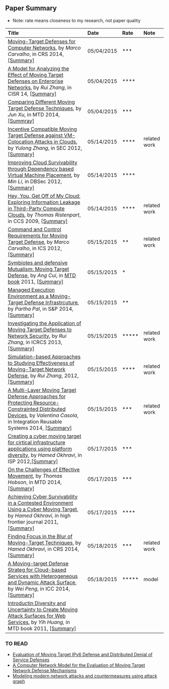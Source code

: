 ## Paper Summary

- Note: rate means closeness to my research, not paper quality

|Title| Date| Rate|Note|
|:----|:----|:----|:---|
|[Moving-Target Defenses for Computer Networks](http://ieeexplore.ieee.org/stamp/stamp.jsp?arnumber=6798537), by *Marco Carvalho*, in CRS 2014, [[Summary]](./file/marco14.md)| 05/04/2015| ***|
|[A Model for Analyzing the Effect of Moving Target Defenses on Enterprise Networks](http://dl.acm.org/citation.cfm?id=2602088), by *Rui Zhang*, in CISR 14, [[Summary]](./file/rui14-model.md)| 05/04/2015| ****|
|[Comparing Different Moving Target Defense Techniques](http://dl.acm.org/citation.cfm?id=2663486), by *Jun Xu*, in MTD 2014, [[Summray]](./file/jun14-compare-diff-tech.md)| 05/04/2015| ***|
|[Incentive Compatible Moving Target Defense against VM-Colocation Attacks in Clouds](http://link.springer.com/chapter/10.1007%2F978-3-642-30436-1_32#page-1), by *Yulong Zhang*, in SEC 2012, [[Summary]](./file/zhang12-incentive-mtd.md)|05/14/2015|**** |related work|
|[Improving Cloud Survivability through Dependency based Virtual Machine Placement](http://www.people.vcu.edu/~myu/s-lab/publications/Li2012.pdf), by *Min Li*, in DBSec 2012, [[Summary]](./file/li12-vm-placement.md)|05/14/2015|****| |
|[Hey, You, Get Off of My Cloud: Exploring Information Leakage in Third-Party Compute Clouds](http://dl.acm.org/citation.cfm?id=1653687), by *Thomas Ristenpart*, in CCS 2009, [[Summary]](./file/hyg.md)|05/14/2015|****|related work|
|[Command and Control Requirements for Moving Target Defense](http://ieeexplore.ieee.org/xpl/articleDetails.jsp?arnumber=6237462), by *Marco Carvalho*, in ICS 2012, [[Summary]](./file/marco12-c2-mtd.md)|05/15/2015|**|related work|
|[Symbiotes and defensive Mutualism: Moving Target Defense](http://link.springer.com/chapter/10.1007/978-1-4614-0977-9_5#page-1), by *Ang Cui*, in [MTD book](http://www.springer.com/us/book/9781461409762) 2011, [[Summary]](file/ang11-symbiotes.md)|05/15/2015|*| |
|[Managed Execution Environment as a Moving-Target Defense Infrastrcuture](http://ieeexplore.ieee.org/xpl/articleDetails.jsp?arnumber=6671568), by *Partha Pal*, in S&P 2014,[[Summary]](./file/partha14-environment-mtd.md)|05/15/2015|**| |
|[Investigating the Application of Moving Target Defenses to Network Security](http://ieeexplore.ieee.org/xpls/abs_all.jsp?arnumber=6623770&tag=1), by *Rui Zhang*, in ICRCS 2013, [[Summary]](file/rui13-mtd.md)|05/15/2015|*****| related work|
|[Simulation-based Approaches to Studying Effectiveness of Moving-Target Network Defense](http://people.cis.ksu.edu/~sdeloach/publications/Conference/MTD-MTR_Symposium_2012.pdf), by *Rui Zhang*, 2012, [[Summary]](./file/rui12-sim-mtd.md)|05/15/2015|****|related work|
|[A Multi-Layer Moving Target Defense Approaches for Protecting Resource-Constrainted Distributed Devices](http://download-v2.springer.com/static/pdf/465/chp%253A10.1007%252F978-3-319-04717-1_14.pdf?token2=exp=1431713670~acl=%2Fstatic%2Fpdf%2F465%2Fchp%25253A10.1007%25252F978-3-319-04717-1_14.pdf*~hmac=3dbdae1534b5c82fbbdeb0e3d99f4f2f9fd2372b5ad3092b3fc580e3c5da8c5b), by *Valentina Casola*, in Integration Reusable Systems 2014, [[Summary]](./file/vakentina12-multi-layer.md)|05/15/2015|***|related work|
|[Creating a cyber moving target for cirtical infrastructure applications using platform diversity](http://www.sciencedirect.com/science/article/pii/S1874548212000030), by *Hamed Okhravi*, in ISP 2012,[[Summary]](./file/hamed12-platform-diversity.md)|05/17/2015|***| |
|[On the Challenges of Effective Movement](http://dl.acm.org/citation.cfm?id=2663480), by *Thomas Hobson*, in MTD 2014, [[Summary]](./file/thomas14-effective-movement.md)|05/17/2015|*** | |
|[Achieving Cyber Survivability in a Contested Environment Using a Cyber Moving Target](https://www.ll.mit.edu/mission/cybersec/publications/publication-files/full_papers/2011_05_01_Okhravi_HighFrontier_FP.pdf), by *Hamed Okhravi*, in high frontier journal 2011, [[Summary]](file/hamed11-cyber-moving-target.md)|05/17/2015|**** | |
|[Finding Focus in the Blur of Moving-Target Techniques](http://ieeexplore.ieee.org/xpl/articleDetails.jsp?arnumber=6673500), by *Hamed Okhravi*, in CRS 2014, [[Summary]](./file/hamed14-find-focus.md)|05/18/2015|*** |related work|
|[A Moving-target Defense Strateg for Cloud-based Services with Heterogeneous and Dynamic Attack Surface](http://ieeexplore.ieee.org/xpl/login.jsp?tp=&arnumber=6883418), by *Wei Peng*, in ICC 2014, [[Summary]](./file/wei14-a-mtd-strategy.md)|05/18/2015 |***** |model |
|[Introductin Diversity and Uncertainty to Create Moving Attack Surfaces for Web Services](https://books.google.com/books?id=VERsnX772S0C&pg=PR15&lpg=PR15&dq=Introduction+Diversity+and+Uncertainty+to+Create+Moving+Attack+Surfaces+for+Web+Services&source=bl&ots=hMJZktVK3i&sig=P0HWn51GLYcTOKx1RSvuC1UDgS0&hl=en&sa=X&ei=DhBaVfadLY2VyQSRpYGQCQ&ved=0CB4Q6AEwAA#v=onepage&q=Introduction%20Diversity%20and%20Uncertainty%20to%20Create%20Moving%20Attack%20Surfaces%20for%20Web%20Services&f=false), by *Yih Huang*, in MTD book 2011, [[Summary]](./file/Huang11-diversity-and-uncertainty.md)| | |


### TO READ
- [Evaluation of Moving Target IPv6 Defense and Distributed Denial
of Service Defenses](http://vtechworks.lib.vt.edu/bitstream/handle/10919/24697/DiMarco_PL_T_2013.pdf?sequence=1&isAllowed=y)
- [A Computer Network Model for the Evaluation of
Moving Target Network Defense Mechanisms](http://scholarworks.rit.edu/cgi/viewcontent.cgi?article=9690&context=theses)
- [Modeling modern network attacks and countermeasures using attack graph](http://ieeexplore.ieee.org/xpl/login.jsp?tp=&arnumber=5380524)
